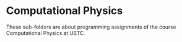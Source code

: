 # Computational Physics
These sub-folders are about programming assignments of the course Computational Physics at USTC.
